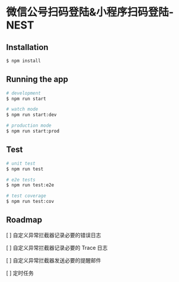 # 微信公号扫码登陆&小程序扫码登陆-NEST

## Installation

```bash
$ npm install
```

## Running the app

```bash
# development
$ npm run start

# watch mode
$ npm run start:dev

# production mode
$ npm run start:prod
```

## Test

```bash
# unit test
$ npm run test

# e2e tests
$ npm run test:e2e

# test coverage
$ npm run test:cov
```

## Roadmap

[ ] 自定义异常拦截器记录必要的错误日志

[ ] 自定义异常拦截器记录必要的 Trace 日志

[ ] 自定义异常拦截器发送必要的提醒邮件

[ ] 定时任务
